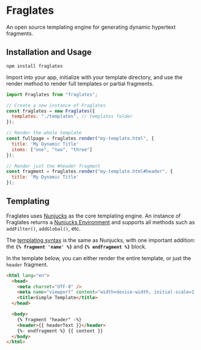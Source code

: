 # Fraglates

An open source templating engine for generating dynamic hypertext fragments.

## Installation and Usage

```
npm install fraglates
```

Import into your app, initialize with your template directory, and use the render method to render full templates or partial fragments.

```javascript
import Fraglates from "fraglates";

// Create a new instance of Fraglates
const fraglates = new Fraglates({
  templates: "./templates", // templates folder
});

// Render the whole template
const fullpage = fraglates.render("my-template.html", {
  title: 'My Dynamic Title'
  items: ["one", "two", "three"]
});

// Render just the #header fragment
const fragment = fraglates.render("my-template.html#header", {
  title: 'My Dynamic Title'
});

```

## Templating

Fraglates uses [Nunjucks](https://mozilla.github.io/nunjucks/) as the core templating engine. An instance of Fraglates returns a [Nunjucks Environment](https://mozilla.github.io/nunjucks/api.html#environment) and supports all methods such as `addFilter()`, `addGlobal()`, etc.

The [templating syntax](https://mozilla.github.io/nunjucks/templating.html) is the same as Nunjucks, with one important addition: the **`{% fragment 'name' %}`** and **`{% endfragment %}`** block.

In the template below, you can either render the entire template, or just the `header` fragment.

```html
<html lang="en">
  <head>
    <meta charset="UTF-8" />
    <meta name="viewport" content="width=device-width, initial-scale=1.0" />
    <title>Simple Template</title>
  </head>

  <body>
    {% fragment "header" -%}
    <header>{{ headerText }}</header>
    {%- endfragment %} {{ content }}
  </body>
</html>
```
